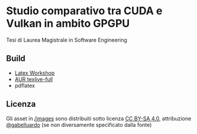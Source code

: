 # Studio comparativo tra CUDA e Vulkan in ambito GPGPU

Tesi di Laurea Magistrale in Software Engineering

## Build

- [Latex Workshop](https://marketplace.visualstudio.com/items?itemName=James-Yu.latex-workshop)
- [AUR texlive-full](https://aur.archlinux.org/packages/texlive-full)
- pdflatex

## Licenza

Gli asset in [/images](/images) sono distribuiti sotto licenza [CC BY-SA 4.0](https://creativecommons.org/licenses/by-sa/4.0/), attribuzione [@gabelluardo](https://github.com/gabelluardo) (se non diversamente specificato dalla fonte)
